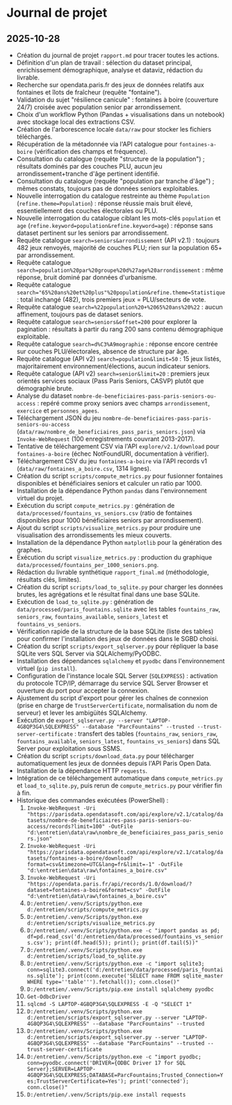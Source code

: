 # Journal de projet

## 2025-10-28
- Création du journal de projet `rapport.md` pour tracer toutes les actions.
- Définition d'un plan de travail : sélection du dataset principal, enrichissement démographique, analyse et dataviz, rédaction du livrable.
- Recherche sur opendata.paris.fr des jeux de données relatifs aux fontaines et îlots de fraîcheur (requête "fontaine").
- Validation du sujet "résilience canicule" : fontaines à boire (couverture 24/7) croisée avec population senior par arrondissement.
- Choix d'un workflow Python (Pandas + visualisations dans un notebook) avec stockage local des extractions CSV.
- Création de l'arborescence locale `data/raw` pour stocker les fichiers téléchargés.
- Récupération de la métadonnée via l'API catalogue pour `fontaines-a-boire` (vérification des champs et fréquence).
- Consultation du catalogue (requête "structure de la population") ; résultats dominés par des couches PLU, aucun jeu arrondissement+tranche d'âge pertinent identifié.
- Consultation du catalogue (requête "population par tranche d'âge") ; mêmes constats, toujours pas de données seniors exploitables.
- Nouvelle interrogation du catalogue restreinte au thème `Population` (`refine.theme=Population`) : réponse réussie mais bruit élevé, essentiellement des couches électorales ou PLU.
- Nouvelle interrogation du catalogue ciblant les mots-clés `population` et `age` (`refine.keyword=population&refine.keyword=age`) : réponse sans dataset pertinent sur les seniors par arrondissement.
- Requête catalogue `search=seniors&arrondissement` (API v2.1) : toujours 482 jeux renvoyés, majorité de couches PLU; rien sur la population 65+ par arrondissement.
- Requête catalogue `search=population%20par%20groupe%20d%27age%20arrondissement` : même réponse, bruit dominé par données d'urbanisme.
- Requête catalogue `search="65%20ans%20et%20plus"%20population&refine.theme=Statistique` : total inchangé (482), trois premiers jeux = PLU/secteurs de vote.
- Requête catalogue `search=%22population%20+%2065%20ans%20%22` : aucun affinement, toujours pas de dataset seniors.
- Requête catalogue `search=seniors&offset=200` pour explorer la pagination : résultats à partir du rang 200 sans contenu démographique exploitable.
- Requête catalogue `search=d%C3%A9mographie` : réponse encore centrée sur couches PLU/électorales, absence de structure par âge.
- Requête catalogue (API v2) `search=population&limit=50` : 15 jeux listés, majoritairement environnement/élections, aucun indicateur seniors.
- Requête catalogue (API v2) `search=senior&limit=20` : premiers jeux orientés services sociaux (Pass Paris Seniors, CASVP) plutôt que démographie brute.
- Analyse du dataset `nombre-de-beneficiaires-pass-paris-seniors-ou-access` : repéré comme proxy seniors avec champs `arrondissement`, `exercice` et `personnes_agees`.
- Téléchargement JSON du jeu `nombre-de-beneficiaires-pass-paris-seniors-ou-access` (`data/raw/nombre_de_beneficiaires_pass_paris_seniors.json`) via `Invoke-WebRequest` (100 enregistrements couvrant 2013-2017).
- Tentative de téléchargement CSV via l'API `explore/v2.1/download` pour `fontaines-a-boire` (échec NotFoundURI, documentation à vérifier).
- Téléchargement CSV du jeu `fontaines-a-boire` via l'API records v1 (`data/raw/fontaines_a_boire.csv`, 1314 lignes).
- Création du script `scripts/compute_metrics.py` pour fusionner fontaines disponibles et bénéficiaires seniors et calculer un ratio par 1000.
- Installation de la dépendance Python `pandas` dans l'environnement virtuel du projet.
- Exécution du script `compute_metrics.py` : génération de `data/processed/fountains_vs_seniors.csv` (ratio de fontaines disponibles pour 1000 bénéficiaires seniors par arrondissement).
- Ajout du script `scripts/visualize_metrics.py` pour produire une visualisation des arrondissements les mieux couverts.
- Installation de la dépendance Python `matplotlib` pour la génération des graphes.
- Exécution du script `visualize_metrics.py` : production du graphique `data/processed/fountains_per_1000_seniors.png`.
- Rédaction du livrable synthétique `rapport_final.md` (méthodologie, résultats clés, limites).
- Création du script `scripts/load_to_sqlite.py` pour charger les données brutes, les agrégations et le résultat final dans une base SQLite.
- Exécution de `load_to_sqlite.py` : génération de `data/processed/paris_fountains.sqlite` avec les tables `fountains_raw`, `seniors_raw`, `fountains_available`, `seniors_latest` et `fountains_vs_seniors`.
- Vérification rapide de la structure de la base SQLite (liste des tables) pour confirmer l'installation des jeux de données dans le SGBD choisi.
- Création du script `scripts/export_sqlserver.py` pour répliquer la base SQLite vers SQL Server via SQLAlchemy/PyODBC.
- Installation des dépendances `sqlalchemy` et `pyodbc` dans l'environnement virtuel (`pip install`).
- Configuration de l'instance locale SQL Server (`SQLEXPRESS`) : activation du protocole TCP/IP, démarrage du service SQL Server Browser et ouverture du port pour accepter la connexion.
- Ajustement du script d'export pour gérer les chaînes de connexion (prise en charge de `TrustServerCertificate`, normalisation du nom de serveur) et lever les ambigüités SQLAlchemy.
- Exécution de `export_sqlserver.py --server "LAPTOP-4G8QP3G4\SQLEXPRESS" --database "ParcFountains" --trusted --trust-server-certificate` : transfert des tables (`fountains_raw`, `seniors_raw`, `fountains_available`, `seniors_latest`, `fountains_vs_seniors`) dans SQL Server pour exploitation sous SSMS.
- Création du script `scripts/download_data.py` pour télécharger automatiquement les jeux de données depuis l'API Paris Open Data.
- Installation de la dépendance HTTP `requests`.
- Intégration de ce téléchargement automatique dans `compute_metrics.py` et `load_to_sqlite.py`, puis rerun de `compute_metrics.py` pour vérifier fin à fin.
- Historique des commandes exécutées (PowerShell) :
	1. `Invoke-WebRequest -Uri "https://parisdata.opendatasoft.com/api/explore/v2.1/catalog/datasets/nombre-de-beneficiaires-pass-paris-seniors-ou-access/records?limit=100" -OutFile "d:\entretien\data\raw\nombre_de_beneficiaires_pass_paris_seniors.json"`
	2. `Invoke-WebRequest -Uri "https://parisdata.opendatasoft.com/api/explore/v2.1/catalog/datasets/fontaines-a-boire/download?format=csv&timezone=UTC&lang=fr&limit=-1" -OutFile "d:\entretien\data\raw\fontaines_a_boire.csv"`
	3. `Invoke-WebRequest -Uri "https://opendata.paris.fr/api/records/1.0/download/?dataset=fontaines-a-boire&format=csv" -OutFile "d:\entretien\data\raw\fontaines_a_boire.csv"`
	4. `D:/entretien/.venv/Scripts/python.exe d:/entretien/scripts/compute_metrics.py`
	5. `D:/entretien/.venv/Scripts/python.exe d:/entretien/scripts/visualize_metrics.py`
	6. `D:/entretien/.venv/Scripts/python.exe -c "import pandas as pd; df=pd.read_csv('d:/entretien/data/processed/fountains_vs_seniors.csv'); print(df.head(5)); print(); print(df.tail(5))"`
	7. `D:/entretien/.venv/Scripts/python.exe d:/entretien/scripts/load_to_sqlite.py`
	8. `D:/entretien/.venv/Scripts/python.exe -c "import sqlite3; conn=sqlite3.connect('d:/entretien/data/processed/paris_fountains.sqlite'); print(conn.execute('SELECT name FROM sqlite_master WHERE type=''table''').fetchall()); conn.close()"`
	9. `D:/entretien/.venv/Scripts/pip.exe install sqlalchemy pyodbc`
	10. `Get-OdbcDriver`
	11. `sqlcmd -S LAPTOP-4G8QP3G4\SQLEXPRESS -E -Q "SELECT 1"`
	12. `D:/entretien/.venv/Scripts/python.exe d:/entretien/scripts/export_sqlserver.py --server "LAPTOP-4G8QP3G4\SQLEXPRESS" --database "ParcFountains" --trusted`
	13. `D:/entretien/.venv/Scripts/python.exe d:/entretien/scripts/export_sqlserver.py --server "LAPTOP-4G8QP3G4\SQLEXPRESS" --database "ParcFountains" --trusted --trust-server-certificate`
	14. `D:/entretien/.venv/Scripts/python.exe -c "import pyodbc; conn=pyodbc.connect('DRIVER={ODBC Driver 17 for SQL Server};SERVER=LAPTOP-4G8QP3G4\SQLEXPRESS;DATABASE=ParcFountains;Trusted_Connection=Yes;TrustServerCertificate=Yes'); print('connected'); conn.close()"`
	15. `D:/entretien/.venv/Scripts/pip.exe install requests`
